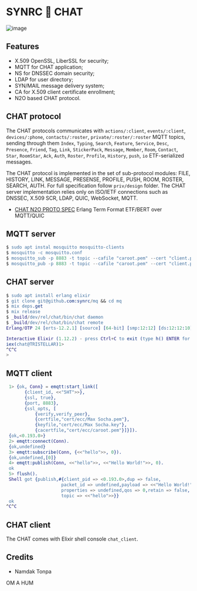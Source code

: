 SYNRC 💬 CHAT
=============

![image](https://github.com/erpuno/chat/assets/144776/b7e0b60b-4b61-4ff6-a8c9-e27f2e4c4e7c)

Features
--------

* X.509 OpenSSL, LiberSSL for security;
* MQTT for CHAT application;
* NS for DNSSEC domain security;
* LDAP for user directory;
* SYN/MAIL message delivery system;
* CA for X.509 client certificate enrollment;
* N2O based CHAT protocol.

CHAT protocol
-------------

The CHAT protocols communicates with `actions/:client`, `events/:client`, `devices/:phone`,
`contacts/:roster`, `private/:roster/:roster` MQTT topics, sending through them
`Index`, `Typing`, `Search`, `Feature`, `Service`, `Desc`, `Presence`,
`Friend`, `Tag`,  `Link`, `StickerPack`, `Message`, `Member`, `Room`, `Contact`,
`Star`, `RoomStar`, `Ack`, `Auth`, `Roster`, `Profile`, `History`, `push`, `io`
ETF-serialized messages.

The CHAT protocol is implemented in the set of sub-protocol modules:
FILE, HISTORY, LINK, MESSAGE, PRESENSE, PROFILE, PUSH, ROOM, ROSTER,
SEARCH, AUTH. For full specification follow `priv/design` folder.
The CHAT server implementation relies only on ISO/IETF connections
such as DNSSEC, X.509 SCR, LDAP, QUIC, WebSocket, MQTT.

* [CHAT N2O PROTO SPEC](priv/proto) Erlang Term Format ETF/BERT over MQTT/QUIC

MQTT server
-----------

```erlang
$ sudo apt instal mosquitto mosquitto-clients
$ mosquitto -c mosquitto.conf
$ mosquitto_sub -p 8883 -t topic --cafile "caroot.pem" --cert "client.pem" --key "client.key"
$ mosquitto_pub -p 8883 -t topic --cafile "caroot.pem" --cert "client.pem" --key "client.key" -m "HELLO"
```


CHAT server
-----------

```erlang
$ sudo apt install erlang elixir
$ git clone git@github.com:synrc/mq && cd mq
$ mix deps.get
$ mix release
$ _build/dev/rel/chat/bin/chat daemon
$ _build/dev/rel/chat/bin/chat remote
Erlang/OTP 24 [erts-12.2.1] [source] [64-bit] [smp:12:12] [ds:12:12:10] [async-threads:1] [jit]

Interactive Elixir (1.12.2) - press Ctrl+C to exit (type h() ENTER for help)
iex(chat@TRISTELLAR)1>
^C^C
>
```

MQTT client
-----------

```erlang
 1> {ok, Conn} = emqtt:start_link([
       {client_id, <<"5HT">>},
       {ssl, true},
       {port, 8883},
       {ssl_opts, [
           {verify,verify_peer},
           {certfile,"cert/ecc/Max Socha.pem"},
           {keyfile,"cert/ecc/Max Socha.key"},
           {cacertfile,"cert/ecc/caroot.pem"}]}]).
 {ok,<0.193.0>}
 2> emqtt:connect(Conn).
 {ok,undefined}
 3> emqtt:subscribe(Conn, {<<"hello">>, 0}).
 {ok,undefined,[0]}
 4> emqtt:publish(Conn, <<"hello">>, <<"Hello World!">>, 0).
 ok
 5> flush().
 Shell got {publish,#{client_pid => <0.193.0>,dup => false,
                     packet_id => undefined,payload => <<"Hello World!">>,
                     properties => undefined,qos => 0,retain => false,
                     topic => <<"hello">>}}
 ok
^C^C
```

CHAT client
-----------

The CHAT comes with Elixir shell console `chat_client`.

Credits
-------

* Namdak Tonpa

OM A HUM
